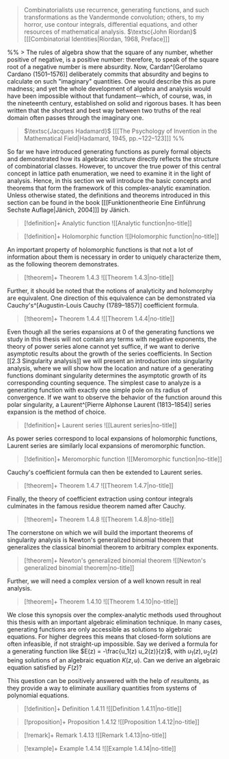 > Combinatorialists use recurrence, generating functions, and such transformations as the Vandermonde convolution; others, to my horror, use contour integrals, differential equations, and other resources of mathematical analysis.
> $\textsc{John Riordan}$ \[[[Combinatorial Identities|Riordan, 1968, Preface]]\]

%% > The rules of algebra show that the square of any number, whether positive of negative, is a positive number: therefore, to speak of the square root of a negative number is mere absurdity. Now, Cardan^[Gerolamo Cardano (1501–1576)] deliberately commits that absurdity and begins to calculate on such "imaginary" quantities. One would describe this as pure madness; and yet the whole development of algebra and analysis would have been impossible without that fundament–-which, of course, was, in the nineteenth century, established on solid and rigorous bases. It has been written that the shortest and best way between two truths of the real domain often passes through the imaginary one.
> $\textsc{Jacques Hadamard}$ \[[[The Psychology of Invention in the Mathematical Field|Hadamard, 1945, pp.~122–123]]\] %%

So far we have introduced generating functions as purely formal objects and demonstrated how its algebraic structure directly reflects the structure of combinatorial classes. 
However, to uncover the true power of this central concept in lattice path enumeration, we need to examine it in the light of analysis. 
Hence, in this section we will introduce the basic concepts and theorems that form the framework of this complex-analytic examination. 
Unless otherwise stated, the definitions and theorems introduced in this section can be found in the book \[[[Funktionentheorie Eine Einführung Sechste Auflage|Jänich, 2004]]\] by Jänich.

> [!definition]+ Analytic function
> ![[Analytic function|no-title]]


> [!definition]+ Holomorphic function
> ![[Holomorphic function|no-title]]

An important property of holomorphic functions is that not a lot of information about them is necessary in order to uniquely characterize them, as the following theorem demonstrates.

> [!theorem]+ Theorem 1.4.3
> ![[Theorem 1.4.3|no-title]]

Further, it should be noted that the notions of analyticity and holomorphy are equivalent. One direction of this equivalence can be demonstrated via Cauchy's^[Augustin-Louis Cauchy (1789–1857)] coefficient formula.

> [!theorem]+ Theorem 1.4.4
> ![[Theorem 1.4.4|no-title]]

Even though all the series expansions at $0$ of the generating functions we study in this thesis will not contain any terms with negative exponents, the theory of power series alone cannot yet suffice, if we want to derive asymptotic results about the growth of the series coefficients.
In Section [[2.3 Singularity analysis]] we will present an introduction into singularity analysis, where we will show how the location and nature of a generating functions dominant singularity determines the asymptotic growth of its corresponding counting sequence.
The simplest case to analyze is a generating function with exactly one simple pole on its radius of convergence. If we want to observe the behavior of the function around this polar singularity, a Laurent^[Pierre Alphonse Laurent (1813–1854)] series expansion is the method of choice.

> [!definition]+ Laurent series
> ![[Laurent series|no-title]]

As power series correspond to local expansions of holomorphic functions, Laurent series are similarly local expansions of meromorphic function.

> [!definition]+ Meromorphic function
> ![[Meromorphic function|no-title]]

Cauchy's coefficient formula can then be extended to Laurent series.

> [!theorem]+ Theorem 1.4.7
> ![[Theorem 1.4.7|no-title]]

Finally, the theory of coefficient extraction using contour integrals culminates in the famous residue theorem named after Cauchy.

> [!theorem]+ Theorem 1.4.8
> ![[Theorem 1.4.8|no-title]]

The cornerstone on which we will build the important theorems of singularity analysis is Newton's generalized binomial theorem that generalizes the classical binomial theorem to arbitrary complex exponents.

> [!theorem]+ Newton's generalized binomial theorem
> ![[Newton's generalized binomial theorem|no-title]]

Further, we will need a complex version of a well known result in real analysis.

> [!theorem]+ Theorem 1.4.10
> ![[Theorem 1.4.10|no-title]]

We close this synopsis over the complex-analytic methods used throughout this thesis with an important algebraic elimination technique.
In many cases, generating functions are only accessible as solutions to algebraic equations. For higher degrees this means that closed-form solutions are often infeasible, if not straight-up impossible.
Say we derived a formula for a generating function like $E(z) = -\frac{u_1(z) u_2(z)}{z}$, with $u_1(z), u_2(z)$ being solutions of an algebraic equation $K(z,u)$. Can we derive an algebraic equation satisfied by $F(z)$?

This question can be positively answered with the help of *resultants*, as they provide a way to eliminate auxiliary quantities from systems of polynomial equations.

> [!definition]+ Definition 1.4.11
> ![[Definition 1.4.11|no-title]]


> [!proposition]+ Proposition 1.4.12
> ![[Proposition 1.4.12|no-title]]



> [!remark]+ Remark 1.4.13
> ![[Remark 1.4.13|no-title]]


> [!example]+ Example 1.4.14
> ![[Example 1.4.14|no-title]]


